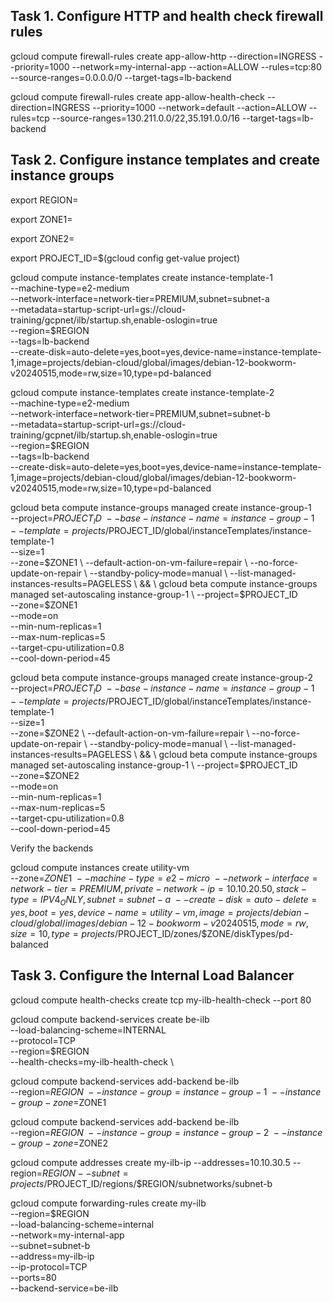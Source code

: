 Task 1. Configure HTTP and health check firewall rules
-------------------------------------------------------

gcloud compute firewall-rules create app-allow-http --direction=INGRESS --priority=1000 --network=my-internal-app --action=ALLOW --rules=tcp:80 --source-ranges=0.0.0.0/0 --target-tags=lb-backend

gcloud compute firewall-rules create app-allow-health-check --direction=INGRESS --priority=1000 --network=default --action=ALLOW --rules=tcp --source-ranges=130.211.0.0/22,35.191.0.0/16 --target-tags=lb-backend


Task 2. Configure instance templates and create instance groups
-----------------------------------------------------------------

export REGION=

export ZONE1=

export ZONE2=

export PROJECT_ID=$(gcloud config get-value project)

gcloud compute instance-templates create instance-template-1 \
  --machine-type=e2-medium \
  --network-interface=network-tier=PREMIUM,subnet=subnet-a \
  --metadata=startup-script-url=gs://cloud-training/gcpnet/ilb/startup.sh,enable-oslogin=true \
  --region=$REGION \
  --tags=lb-backend \
  --create-disk=auto-delete=yes,boot=yes,device-name=instance-template-1,image=projects/debian-cloud/global/images/debian-12-bookworm-v20240515,mode=rw,size=10,type=pd-balanced 

gcloud compute instance-templates create instance-template-2 \
--machine-type=e2-medium \
--network-interface=network-tier=PREMIUM,subnet=subnet-b \
--metadata=startup-script-url=gs://cloud-training/gcpnet/ilb/startup.sh,enable-oslogin=true \
--region=$REGION \
--tags=lb-backend \
--create-disk=auto-delete=yes,boot=yes,device-name=instance-template-1,image=projects/debian-cloud/global/images/debian-12-bookworm-v20240515,mode=rw,size=10,type=pd-balanced


gcloud beta compute instance-groups managed create instance-group-1 \
    --project=$PROJECT_ID \
    --base-instance-name=instance-group-1 \
    --template=projects/$PROJECT_ID/global/instanceTemplates/instance-template-1 \
    --size=1 \
    --zone=$ZONE1 \
    --default-action-on-vm-failure=repair \
    --no-force-update-on-repair \
    --standby-policy-mode=manual \
    --list-managed-instances-results=PAGELESS \
&& \
gcloud beta compute instance-groups managed set-autoscaling instance-group-1 \
    --project=$PROJECT_ID \
    --zone=$ZONE1 \
    --mode=on \
    --min-num-replicas=1 \
    --max-num-replicas=5 \
    --target-cpu-utilization=0.8 \
    --cool-down-period=45

gcloud beta compute instance-groups managed create instance-group-2 \
    --project=$PROJECT_ID \
    --base-instance-name=instance-group-1 \
    --template=projects/$PROJECT_ID/global/instanceTemplates/instance-template-1 \
    --size=1 \
    --zone=$ZONE2 \
    --default-action-on-vm-failure=repair \
    --no-force-update-on-repair \
    --standby-policy-mode=manual \
    --list-managed-instances-results=PAGELESS \
&& \
gcloud beta compute instance-groups managed set-autoscaling instance-group-1 \
    --project=$PROJECT_ID \
    --zone=$ZONE2 \
    --mode=on \
    --min-num-replicas=1 \
    --max-num-replicas=5 \
    --target-cpu-utilization=0.8 \
    --cool-down-period=45



Verify the backends

gcloud compute instances create utility-vm \
--zone=$ZONE1 \
--machine-type=e2-micro \
--network-interface=network-tier=PREMIUM,private-network-ip=10.10.20.50,stack-type=IPV4_ONLY,subnet=subnet-a \
--create-disk=auto-delete=yes,boot=yes,device-name=utility-vm,image=projects/debian-cloud/global/images/debian-12-bookworm-v20240515,mode=rw,size=10,type=projects/$PROJECT_ID/zones/$ZONE/diskTypes/pd-balanced



Task 3. Configure the Internal Load Balancer
--------------------------------------------

gcloud compute health-checks create tcp my-ilb-health-check --port 80

gcloud compute backend-services create 	be-ilb \
--load-balancing-scheme=INTERNAL \
--protocol=TCP \
--region=$REGION \
--health-checks=my-ilb-health-check \


gcloud compute backend-services add-backend be-ilb \
--region=$REGION  \
--instance-group=instance-group-1 \
--instance-group-zone=$ZONE1

gcloud compute backend-services add-backend be-ilb \
--region=$REGION  \
--instance-group=instance-group-2 \
--instance-group-zone=$ZONE2

gcloud compute addresses create my-ilb-ip --addresses=10.10.30.5 --region=$REGION --subnet=projects/$PROJECT_ID/regions/$REGION/subnetworks/subnet-b 

gcloud compute forwarding-rules create my-ilb \
    --region=$REGION \
    --load-balancing-scheme=internal \
    --network=my-internal-app \
    --subnet=subnet-b \
    --address=my-ilb-ip \
    --ip-protocol=TCP \
    --ports=80 \
    --backend-service=be-ilb


